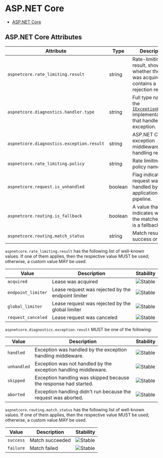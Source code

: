 # ASP.NET Core

<!-- toc -->

- [ASP.NET Core](#aspnet-core-attributes)

<!-- tocstop -->

## ASP.NET Core Attributes

<!-- semconv registry.aspnetcore(omit_requirement_level) -->
| Attribute  | Type | Description  | Examples  | Stability |
|---|---|---|---|---|
| `aspnetcore.rate_limiting.result` | string | Rate-limiting result, shows whether the lease was acquired or contains a rejection reason | `acquired`; `request_canceled` | ![Stable](https://img.shields.io/badge/-stable-lightgreen) |
| `aspnetcore.diagnostics.handler.type` | string | Full type name of the [`IExceptionHandler`](https://learn.microsoft.com/dotnet/api/microsoft.aspnetcore.diagnostics.iexceptionhandler) implementation that handled the exception. | `Contoso.MyHandler` | ![Stable](https://img.shields.io/badge/-stable-lightgreen) |
| `aspnetcore.diagnostics.exception.result` | string | ASP.NET Core exception middleware handling result | `handled`; `unhandled` | ![Stable](https://img.shields.io/badge/-stable-lightgreen) |
| `aspnetcore.rate_limiting.policy` | string | Rate limiting policy name. | `fixed`; `sliding`; `token` | ![Stable](https://img.shields.io/badge/-stable-lightgreen) |
| `aspnetcore.request.is_unhandled` | boolean | Flag indicating if request was handled by the application pipeline. | `True` | ![Stable](https://img.shields.io/badge/-stable-lightgreen) |
| `aspnetcore.routing.is_fallback` | boolean | A value that indicates whether the matched route is a fallback route. | `True` | ![Stable](https://img.shields.io/badge/-stable-lightgreen) |
| `aspnetcore.routing.match_status` | string | Match result - success or failure | `success`; `failure` | ![Stable](https://img.shields.io/badge/-stable-lightgreen) |

`aspnetcore.rate_limiting.result` has the following list of well-known values. If one of them applies, then the respective value MUST be used; otherwise, a custom value MAY be used.

| Value  | Description | Stability |
|---|---|---|
| `acquired` | Lease was acquired | ![Stable](https://img.shields.io/badge/-stable-lightgreen) |
| `endpoint_limiter` | Lease request was rejected by the endpoint limiter | ![Stable](https://img.shields.io/badge/-stable-lightgreen) |
| `global_limiter` | Lease request was rejected by the global limiter | ![Stable](https://img.shields.io/badge/-stable-lightgreen) |
| `request_canceled` | Lease request was canceled | ![Stable](https://img.shields.io/badge/-stable-lightgreen) |

`aspnetcore.diagnostics.exception.result` MUST be one of the following:

| Value  | Description | Stability |
|---|---|---|
| `handled` | Exception was handled by the exception handling middleware. | ![Stable](https://img.shields.io/badge/-stable-lightgreen) |
| `unhandled` | Exception was not handled by the exception handling middleware. | ![Stable](https://img.shields.io/badge/-stable-lightgreen) |
| `skipped` | Exception handling was skipped because the response had started. | ![Stable](https://img.shields.io/badge/-stable-lightgreen) |
| `aborted` | Exception handling didn't run because the request was aborted. | ![Stable](https://img.shields.io/badge/-stable-lightgreen) |

`aspnetcore.routing.match_status` has the following list of well-known values. If one of them applies, then the respective value MUST be used; otherwise, a custom value MAY be used.

| Value  | Description | Stability |
|---|---|---|
| `success` | Match succeeded | ![Stable](https://img.shields.io/badge/-stable-lightgreen) |
| `failure` | Match failed | ![Stable](https://img.shields.io/badge/-stable-lightgreen) |
<!-- endsemconv -->